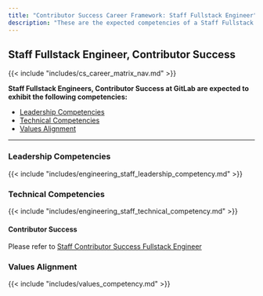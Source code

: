 ```yaml
---
title: "Contributor Success Career Framework: Staff Fullstack Engineer"
description: "These are the expected competencies of a Staff Fullstack Engineer, Contributor Success at GitLab."
---
```


## Staff Fullstack Engineer, Contributor Success

{{< include "includes/cs_career_matrix_nav.md" >}}

**Staff Fullstack Engineers, Contributor Success at GitLab are expected to exhibit the following competencies:**

- [Leadership Competencies](#leadership-competencies)
- [Technical Competencies](#technical-competencies)
- [Values Alignment](#values-alignment)

---

### Leadership Competencies

{{< include "includes/engineering_staff_leadership_competency.md" >}}

### Technical Competencies

{{< include "includes/engineering_staff_technical_competency.md" >}}

#### Contributor Success

Please refer to [Staff Contributor Success Fullstack Engineer](/job-families/marketing/contributor-success/fullstack-engineer/#staff-contributor-success-fullstack-engineer)

### Values Alignment

{{< include "includes/values_competency.md" >}}
